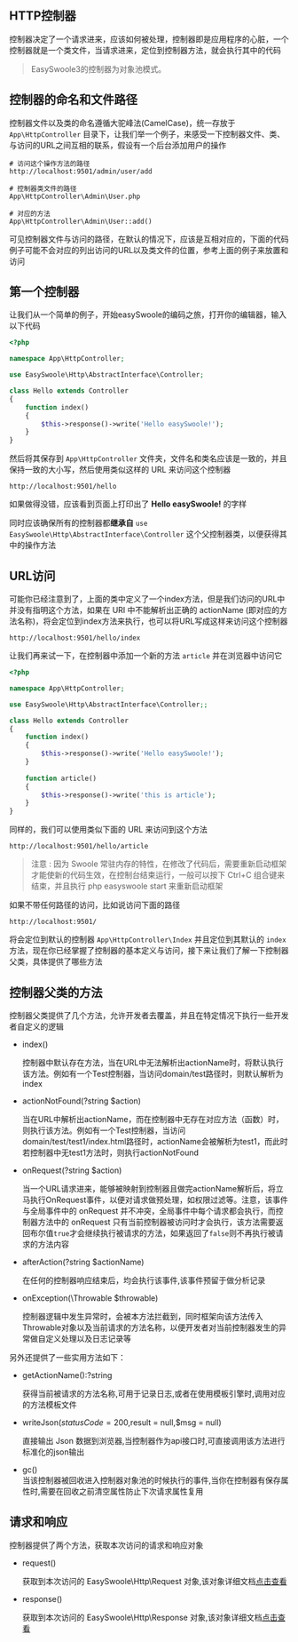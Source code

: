 ## HTTP控制器

控制器决定了一个请求进来，应该如何被处理，控制器即是应用程序的心脏，一个控制器就是一个类文件，当请求进来，定位到控制器方法，就会执行其中的代码

> EasySwoole3的控制器为对象池模式。

## 控制器的命名和文件路径

控制器文件以及类的命名遵循大驼峰法(CamelCase)，统一存放于 `App\HttpController` 目录下，让我们举一个例子，来感受一下控制器文件、类、与访问的URL之间互相的联系，假设有一个后台添加用户的操作

```
# 访问这个操作方法的路径
http://localhost:9501/admin/user/add

# 控制器类文件的路径
App\HttpController\Admin\User.php

# 对应的方法
App\HttpController\Admin\User::add()
```

可见控制器文件与访问的路径，在默认的情况下，应该是互相对应的，下面的代码例子可能不会对应的列出访问的URL以及类文件的位置，参考上面的例子来放置和访问

## 第一个控制器

让我们从一个简单的例子，开始easySwoole的编码之旅，打开你的编辑器，输入以下代码

```php
<?php

namespace App\HttpController;

use EasySwoole\Http\AbstractInterface\Controller;

class Hello extends Controller
{
    function index()
    {
        $this->response()->write('Hello easySwoole!');
    }
}
```

然后将其保存到 `App\HttpController` 文件夹，文件名和类名应该是一致的，并且保持一致的大小写，然后使用类似这样的 URL 来访问这个控制器

```
http://localhost:9501/hello
```

如果做得没错，应该看到页面上打印出了 **Hello easySwoole!** 的字样

同时应该确保所有的控制器都**继承自** `use EasySwoole\Http\AbstractInterface\Controller` 这个父控制器类，以便获得其中的操作方法

## URL访问

可能你已经注意到了，上面的类中定义了一个index方法，但是我们访问的URL中并没有指明这个方法，如果在 URI 中不能解析出正确的 actionName (即对应的方法名称)，将会定位到index方法来执行，也可以将URL写成这样来访问这个控制器

```
http://localhost:9501/hello/index
```

让我们再来试一下，在控制器中添加一个新的方法 `article` 并在浏览器中访问它

```php
<?php

namespace App\HttpController;

use EasySwoole\Http\AbstractInterface\Controller;;

class Hello extends Controller
{
    function index()
    {
        $this->response()->write('Hello easySwoole!');
    }
  
    function article()
    {
        $this->response()->write('this is article');
    }
}
```

同样的，我们可以使用类似下面的 URL 来访问到这个方法

```
http://localhost:9501/hello/article
```

> 注意 : 因为 Swoole 常驻内存的特性，在修改了代码后，需要重新启动框架才能使新的代码生效，在控制台结束运行，一般可以按下 Ctrl+C 组合键来结束，并且执行 php easyswoole start 来重新启动框架

如果不带任何路径的访问，比如说访问下面的路径

```
http://localhost:9501/
```

将会定位到默认的控制器 `App\HttpController\Index` 并且定位到其默认的 `index` 方法，现在你已经掌握了控制器的基本定义与访问，接下来让我们了解一下控制器父类，具体提供了哪些方法

## 控制器父类的方法

控制器父类提供了几个方法，允许开发者去覆盖，并且在特定情况下执行一些开发者自定义的逻辑

- index()

  控制器中默认存在方法，当在URL中无法解析出actionName时，将默认执行该方法。例如有一个Test控制器，当访问domain/test路径时，则默认解析为index

- actionNotFound(?string $action)

  当在URL中解析出actionName，而在控制器中无存在对应方法（函数）时，则执行该方法。例如有一个Test控制器，当访问domain/test/test1/index.html路径时，actionName会被解析为test1，而此时若控制器中无test1方法时，则执行actionNotFound

- onRequest(?string $action)

  当一个URL请求进来，能够被映射到控制器且做完actionName解析后，将立马执行OnRequest事件，以便对请求做预处理，如权限过滤等。注意，该事件与全局事件中的 onRequest 并不冲突，全局事件中每个请求都会执行，而控制器方法中的 onRequest 只有当前控制器被访问时才会执行，该方法需要返回布尔值`true`才会继续执行被请求的方法，如果返回了`false`则不再执行被请求的方法内容

- afterAction(?string $actionName)

  在任何的控制器响应结束后，均会执行该事件,该事件预留于做分析记录

- onException(\Throwable $throwable)

  控制器逻辑中发生异常时，会被本方法拦截到，同时框架向该方法传入Throwable对象以及当前请求的方法名称，以便开发者对当前控制器发生的异常做自定义处理以及日志记录等

另外还提供了一些实用方法如下：

- getActionName():?string

  获得当前被请求的方法名称,可用于记录日志,或者在使用模板引擎时,调用对应的方法模板文件

- writeJson($statusCode = 200,$result = null,$msg = null)  

  直接输出 Json 数据到浏览器,当控制器作为api接口时,可直接调用该方法进行标准化的json输出
  
- gc()  
  当该控制器被回收进入控制器对象池的时候执行的事件,当你在控制器有保存属性时,需要在回收之前清空属性防止下次请求属性复用

## 请求和响应

控制器提供了两个方法，获取本次访问的请求和响应对象

- request()

  获取到本次访问的 EasySwoole\Http\Request 对象,该对象详细文档[点击查看](request.md)

- response()

  获取到本次访问的 EasySwoole\Http\Response 对象,该对象详细文档[点击查看](response.md)
